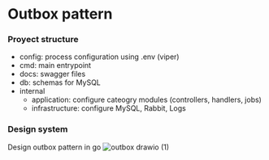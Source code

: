 # Outbox pattern

### Proyect structure
- config: process configuration using .env (viper)
- cmd: main entrypoint
- docs: swagger files
- db: schemas for MySQL 
- internal
  - application: configure cateogry modules (controllers, handlers, jobs)
  - infrastructure: configure MySQL, Rabbit, Logs

### Design system
Design outbox pattern in go
![outbox drawio (1)](https://user-images.githubusercontent.com/5313452/228265009-5da4f318-c49c-424a-94c5-dce8c46e64e1.png)
